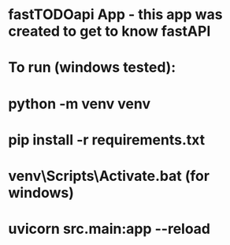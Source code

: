 # fastTODOapi App - this app was created to get to know fastAPI
# To run (windows tested):
# python -m venv venv
# pip install -r requirements.txt
# venv\Scripts\Activate.bat (for windows)
# uvicorn src.main:app --reload